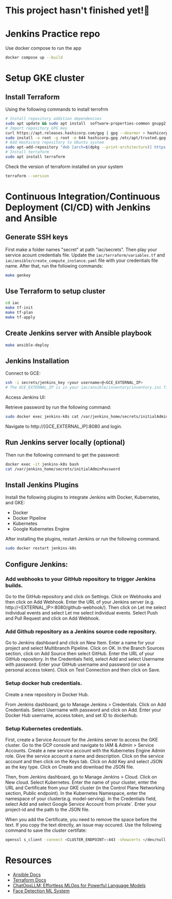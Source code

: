<h1> This project hasn't finished yet!🫠 </h1>

# Jenkins Practice repo


Use docker compose to run the app

```sh
docker compose up --build
```

# Setup GKE cluster

## Install Terraform

Using the following commands to install terrofrm
```sh
# Install repository addition dependencies
sudo apt update && sudo apt install  software-properties-common gnupg2 curl
# Import repository GPG key
curl https://apt.releases.hashicorp.com/gpg | gpg --dearmor > hashicorp.gpg
sudo install -o root -g root -m 644 hashicorp.gpg /etc/apt/trusted.gpg.d/
# Add Hashicorp repository to Ubuntu system
sudo apt-add-repository "deb [arch=$(dpkg --print-architecture)] https://apt.releases.hashicorp.com $(lsb_release -cs) main"
# Install terraform
sudo apt install terraform
```
Check the version of terraform installed on your system
```sh
terraform --version
```

# Continuous Integration/Continuous Deployment (CI/CD) with Jenkins and Ansible

## Generate SSH keys
First make a folder names "secret" at path "iac/secrets". Then play your service acount credentials file. Update the `iac/terraform/variables.tf` and `iac/ansible/create_compute_instance.yaml` file with your credentials file name. After that, run the following commands:
```sh
make genkey 
```

## Use Terraform to setup cluster
```sh
cd iac
make tf-init
make tf-plan
make tf-apply
```

## Create Jenkins server with Ansible playbook
```sh
make ansible-deploy
```

## Jenkins Installation
Connect to GCE:
```sh
ssh -i secrets/jenkins_key <your username>@<GCE_EXTERNAL_IP>
# The GCE_EXTERNAL_IP is in your iac/ansible/inventory/inventory.ini file
```

Access Jenkins UI:

Retrieve password by run the following command: 
```sh
sudo docker exec jenkins-k8s cat /var/jenkins_home/secrets/initialAdminPassword
```
Navigate to http://[GCE_EXTERNAL_IP]:8080 and login.

## Run Jenkins server locally (optional)
Then run the following command to get the password:
```sh
docker exec -it jenkins-k8s bash
cat /var/jenkins_home/secrets/initialAdminPassword
```

##  Install Jenkins Plugins
Install the following plugins to integrate Jenkins with Docker, Kubernetes, and GKE:
- Docker
- Docker Pipeline
- Kubernetes
- Google Kubernetes Engine

After installing the plugins, restart Jenkins or run the following command.
```sh
sudo docker restart jenkins-k8s
``` 

## Configure Jenkins:

### Add webhooks to your GitHub repository to trigger Jenkins builds.

Go to the GitHub repository and click on Settings. Click on Webhooks and then click on Add Webhook. Enter the URL of your Jenkins server (e.g. http://<EXTERNAL_IP>:8080/github-webhook/). Then click on Let me select individual events and select Let me select individual events. Select Push and Pull Request and click on Add Webhook.


### Add Github repository as a Jenkins source code repository.

Go to Jenkins dashboard and click on New Item. Enter a name for your project and select Multibranch Pipeline. Click on OK. In the Branch Sources section, click on Add Source then select GitHub. Enter the URL of your GitHub repository. In the Credentials field, select Add and select Username with password. Enter your GitHub username and password (or use a personal access token). Click on Test Connection and then click on Save.

### Setup docker hub credentials.

Create a new repository in Docker Hub.

From Jenkins dashboard, go to Manage Jenkins > Credentials. Click on Add Credentials. Select Username with password and click on Add. Enter your Docker Hub username, access token, and set ID to dockerhub.


### Setup Kubernetes credentials.

First, create a Service Account for the Jenkins server to access the GKE cluster. Go to the GCP console and navigate to IAM & Admin > Service Accounts. Create a new service account with the Kubernetes Engine Admin role. Give the service account a name and description. Click on the service account and then click on the Keys tab. Click on Add Key and select JSON as the key type. Click on Create and download the JSON file.

Then, from Jenkins dashboard, go to Manage Jenkins > Cloud. Click on New cloud. Select Kubernetes. Enter the name of your cluster, enter the URL and Certificate from your GKE cluster (in the Control Plane Networking section, Public endpoint). In the Kubernetes Namespace, enter the namespace of your cluster(e.g. model-serving). In the Credentials field, select Add and select Google Service Account from private`. Enter your project-id and the path to the JSON file.

When you add the Certificate, you need to remove the space before the text. If you copy the text directly, an issue may occured. Use the following command to save the cluster certifate: 
```sh
openssl s_client -connect <CLUSTER_ENDPOINT>:443 -showcerts </dev/null 2>/dev/null | openssl x509 -outform PEM > cluster-cert.pem
```


# Resources
- [Ansible Docs](https://docs.ansible.com/ansible/latest/index.html)
- [Terraform Docs](https://developer.hashicorp.com/terraform/tutorials/gcp-get-started)
- [ChatOpsLLM: Effortless MLOps for Powerful Language Models](https://github.com/bmd1905/ChatOpsLLM)
- [Face Detection ML System](https://github.com/DucLong06/face-detection-ml-system)